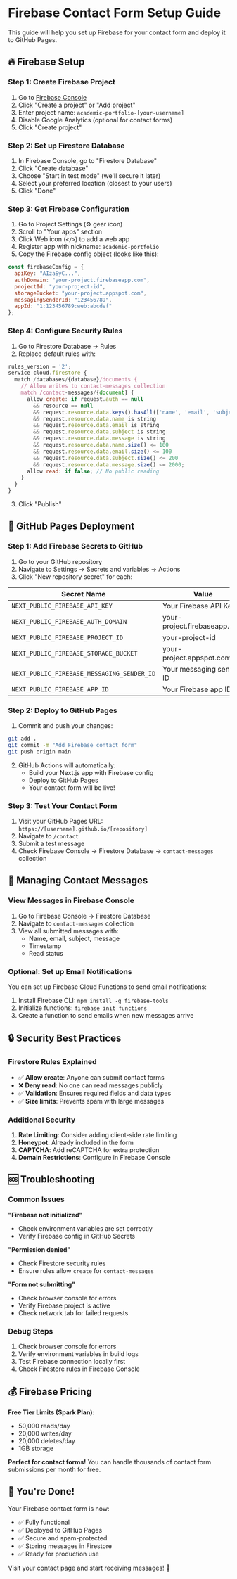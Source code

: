 # Firebase Contact Form Setup Guide

This guide will help you set up Firebase for your contact form and deploy it to GitHub Pages.

## 🔥 Firebase Setup

### Step 1: Create Firebase Project

1. Go to [Firebase Console](https://console.firebase.google.com)
2. Click "Create a project" or "Add project"
3. Enter project name: `academic-portfolio-[your-username]`
4. Disable Google Analytics (optional for contact forms)
5. Click "Create project"

### Step 2: Set up Firestore Database

1. In Firebase Console, go to "Firestore Database"
2. Click "Create database"
3. Choose "Start in test mode" (we'll secure it later)
4. Select your preferred location (closest to your users)
5. Click "Done"

### Step 3: Get Firebase Configuration

1. Go to Project Settings (⚙️ gear icon)
2. Scroll to "Your apps" section
3. Click Web icon (`</>`) to add a web app
4. Register app with nickname: `academic-portfolio`
5. Copy the Firebase config object (looks like this):

```javascript
const firebaseConfig = {
  apiKey: "AIzaSyC...",
  authDomain: "your-project.firebaseapp.com",
  projectId: "your-project-id",
  storageBucket: "your-project.appspot.com",
  messagingSenderId: "123456789",
  appId: "1:123456789:web:abcdef"
};
```

### Step 4: Configure Security Rules

1. Go to Firestore Database → Rules
2. Replace default rules with:

```javascript
rules_version = '2';
service cloud.firestore {
  match /databases/{database}/documents {
    // Allow writes to contact-messages collection
    match /contact-messages/{document} {
      allow create: if request.auth == null
        && resource == null
        && request.resource.data.keys().hasAll(['name', 'email', 'subject', 'message', 'timestamp'])
        && request.resource.data.name is string
        && request.resource.data.email is string
        && request.resource.data.subject is string
        && request.resource.data.message is string
        && request.resource.data.name.size() <= 100
        && request.resource.data.email.size() <= 100
        && request.resource.data.subject.size() <= 200
        && request.resource.data.message.size() <= 2000;
      allow read: if false; // No public reading
    }
  }
}
```

3. Click "Publish"

## 🚀 GitHub Pages Deployment

### Step 1: Add Firebase Secrets to GitHub

1. Go to your GitHub repository
2. Navigate to Settings → Secrets and variables → Actions
3. Click "New repository secret" for each:

| Secret Name | Value |
|-------------|-------|
| `NEXT_PUBLIC_FIREBASE_API_KEY` | Your Firebase API Key |
| `NEXT_PUBLIC_FIREBASE_AUTH_DOMAIN` | your-project.firebaseapp.com |
| `NEXT_PUBLIC_FIREBASE_PROJECT_ID` | your-project-id |
| `NEXT_PUBLIC_FIREBASE_STORAGE_BUCKET` | your-project.appspot.com |
| `NEXT_PUBLIC_FIREBASE_MESSAGING_SENDER_ID` | Your messaging sender ID |
| `NEXT_PUBLIC_FIREBASE_APP_ID` | Your Firebase app ID |

### Step 2: Deploy to GitHub Pages

1. Commit and push your changes:
```bash
git add .
git commit -m "Add Firebase contact form"
git push origin main
```

2. GitHub Actions will automatically:
   - Build your Next.js app with Firebase config
   - Deploy to GitHub Pages
   - Your contact form will be live!

### Step 3: Test Your Contact Form

1. Visit your GitHub Pages URL: `https://[username].github.io/[repository]`
2. Navigate to `/contact`
3. Submit a test message
4. Check Firebase Console → Firestore Database → `contact-messages` collection

## 📧 Managing Contact Messages

### View Messages in Firebase Console

1. Go to Firebase Console → Firestore Database
2. Navigate to `contact-messages` collection
3. View all submitted messages with:
   - Name, email, subject, message
   - Timestamp
   - Read status

### Optional: Set up Email Notifications

You can set up Firebase Cloud Functions to send email notifications:

1. Install Firebase CLI: `npm install -g firebase-tools`
2. Initialize functions: `firebase init functions`
3. Create a function to send emails when new messages arrive

## 🔒 Security Best Practices

### Firestore Rules Explained

- ✅ **Allow create**: Anyone can submit contact forms
- ❌ **Deny read**: No one can read messages publicly
- ✅ **Validation**: Ensures required fields and data types
- ✅ **Size limits**: Prevents spam with large messages

### Additional Security

1. **Rate Limiting**: Consider adding client-side rate limiting
2. **Honeypot**: Already included in the form
3. **CAPTCHA**: Add reCAPTCHA for extra protection
4. **Domain Restrictions**: Configure in Firebase Console

## 🆘 Troubleshooting

### Common Issues

**"Firebase not initialized"**
- Check environment variables are set correctly
- Verify Firebase config in GitHub Secrets

**"Permission denied"**
- Check Firestore security rules
- Ensure rules allow `create` for `contact-messages`

**"Form not submitting"**
- Check browser console for errors
- Verify Firebase project is active
- Check network tab for failed requests

### Debug Steps

1. Check browser console for errors
2. Verify environment variables in build logs
3. Test Firebase connection locally first
4. Check Firestore rules in Firebase Console

## 💰 Firebase Pricing

**Free Tier Limits (Spark Plan):**
- 50,000 reads/day
- 20,000 writes/day
- 20,000 deletes/day
- 1GB storage

**Perfect for contact forms!** You can handle thousands of contact form submissions per month for free.

## 🎉 You're Done!

Your Firebase contact form is now:
- ✅ Fully functional
- ✅ Deployed to GitHub Pages
- ✅ Secure and spam-protected
- ✅ Storing messages in Firestore
- ✅ Ready for production use

Visit your contact page and start receiving messages! 🚀
